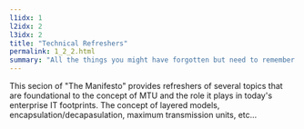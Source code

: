 ```yaml
---
l1idx: 1
l2idx: 2
l3idx: 2
title: "Technical Refreshers"
permalink: 1_2_2.html
summary: "All the things you might have forgotten but need to remember before taking a holistic view of MTU."
---
```

This secion of "The Manifesto" provides refreshers of several topics that are foundational to the concept of MTU and the role it plays in today's enterprise IT footprints.  The concept of layered models, encapsulation/decapasulation, maximum transmission units, etc...





   